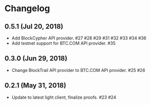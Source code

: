 # Changelog

## 0.5.1 (Jul 20, 2018)

* Add BlockCypher API provider. #27 #28 #29 #31 #32 #33 #34 #36
* Add testnet support for BTC.COM API provider. #35 

## 0.3.0 (Jun 29, 2018)

* Change BlockTrail API provider to BTC.COM API provider. #25 #26

## 0.2.1 (May 31, 2018)

* Update to latest light client, finalize proofs. #23 #24
